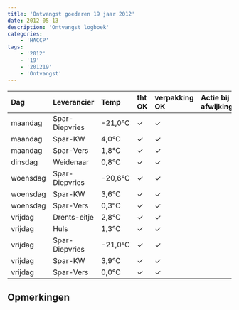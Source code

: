 ```yaml
---
title: 'Ontvangst goederen 19 jaar 2012'
date: 2012-05-13
description: 'Ontvangst logboek'
categories:
    - 'HACCP'
tags:
    - '2012'
    - '19'
    - '201219'
    - 'Ontvangst'
---
```

| Dag | Leverancier | Temp | tht OK | verpakking OK | Actie bij afwijking | Controle door |
|:---|:---|:---|:---|:---|:---|:---|
| maandag | Spar-Diepvries | -21,0°C | &check; | &check; | | DPater |
| maandag | Spar-KW | 4,0°C | &check; | &check; | | DPater |
| maandag | Spar-Vers | 1,8°C | &check; | &check; | | DPater |
| dinsdag | Weidenaar | 0,8°C | &check; | &check; | | DPater |
| woensdag | Spar-Diepvries | -20,6°C | &check; | &check; | | WPater |
| woensdag | Spar-KW | 3,6°C | &check; | &check; | | WPater |
| woensdag | Spar-Vers | 0,3°C | &check; | &check; | | WPater |
| vrijdag | Drents-eitje | 2,8°C | &check; | &check; | | WPater |
| vrijdag | Huls | 1,3°C | &check; | &check; | | WPater |
| vrijdag | Spar-Diepvries | -21,0°C | &check; | &check; | | WPater |
| vrijdag | Spar-KW | 3,9°C | &check; | &check; | | WPater |
| vrijdag | Spar-Vers | 0,0°C | &check; | &check; | | WPater |

## Opmerkingen



